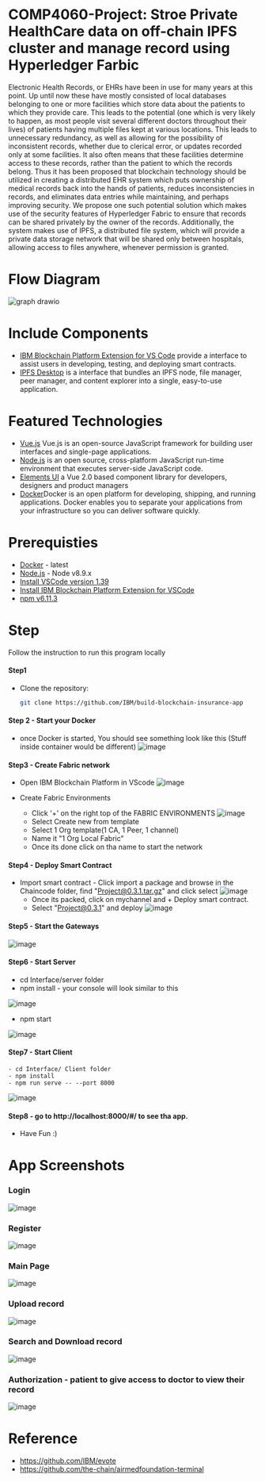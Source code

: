 # COMP4060-Project: Stroe Private HealthCare data on off-chain IPFS cluster and manage record using Hyperledger Farbic 
Electronic Health Records, or EHRs have been in use for many years at this point. Up until now these have mostly consisted of local databases belonging to one or more facilities which store data about the patients to which they provide care. 
This leads to the potential (one which is very likely to happen, as most people visit several different doctors throughout their lives) of patients having multiple files kept at various locations. This leads to unnecessary redundancy, as well as allowing for the possibility of inconsistent records, whether due to clerical error, or updates recorded only at some facilities. 
It also often means that these facilities determine access to these records, rather than the patient to which the records belong. Thus it has been proposed that blockchain technology should be utilized in creating a distributed EHR system which puts ownership of medical records back into the hands of patients, reduces inconsistencies in records, and eliminates data entries while maintaining, and perhaps improving security.
We propose one such potential solution which makes use of the security features of Hyperledger Fabric to ensure that records can be shared privately by the owner of the records. Additionally, the system makes use of IPFS, a distributed file system, which will provide a private data storage network that will be shared only between hospitals, allowing access to files anywhere, whenever permission is granted.

# Flow Diagram
![graph drawio](https://user-images.githubusercontent.com/103357080/209268321-2a2f2b9c-8543-4038-b13e-f2f2ff8f5815.png)

# Include Components
* [IBM Blockchain Platform Extension for VS Code](https://marketplace.visualstudio.com/items?itemName=IBMBlockchain.ibm-blockchain-platform) provide a interface to assist users in developing, testing, and deploying smart contracts.
* [IPFS Desktop](https://docs.ipfs.tech/install/ipfs-desktop) is a interface that bundles an IPFS node, file manager, peer manager, and content explorer into a single, easy-to-use application.

# Featured Technologies
* [Vue.js](https://vuejs.org/) Vue.js is an open-source JavaScript framework for building user interfaces and single-page applications.
* [Node.js](https://nodejs.org) is an open source, cross-platform JavaScript run-time environment that executes server-side JavaScript code.
* [Elements UI](https://element.eleme.io/#/en-US) a Vue 2.0 based component library for developers, designers and product managers
* [Docker](https://www.docker.com/)Docker is an open platform for developing, shipping, and running applications. Docker enables you to separate your applications from your infrastructure so you can deliver software quickly.

# Prerequisties
* [Docker](https://www.docker.com/products) - latest
* [Node.js](https://nodejs.org/en/download/) - Node v8.9.x
* [Install VSCode version 1.39](https://code.visualstudio.com/updates/v1_39)
* [Install IBM Blockchain Platform Extension for VSCode](https://github.com/IBM-Blockchain/blockchain-vscode-extension)
* [npm v6.11.3](https://nodejs.org/en/download/)

# Step
Follow the instruction to run this program locally
#### Step1
* Clone the repository:
  ```bash
  git clone https://github.com/IBM/build-blockchain-insurance-app
  ```
#### Step 2 - Start your Docker
* once Docker is started, You should see something look like this (Stuff inside container would be different)
![image](https://user-images.githubusercontent.com/103357080/209270844-73a47745-3306-409c-b7b0-a3abbc2667f3.png)

#### Step3 - Create Fabric network
* Open IBM Blockchain Platform in VScode
![image](https://user-images.githubusercontent.com/103357080/209270389-22e00d6b-3a15-4395-afcb-ffcdf3a0811f.png)

* Create Fabric Environments
   - Click '+' on the right top of the FABRIC ENVIRONMENTS
![image](https://user-images.githubusercontent.com/103357080/209271189-87bd0dda-a2de-4814-a4d8-d032f80c2069.png)
   - Select Create new from template
   - Select 1 Org template(1 CA, 1 Peer, 1 channel)
   - Name it "1 Org Local Fabric"
   - Once its done click on tha name to start the network
#### Step4 - Deploy Smart Contract
* Import smart contract - Click import a package and browse in the Chaincode folder, find "Project@0.3.1.tar.gz" and click select 
![image](https://user-images.githubusercontent.com/103357080/209270601-8e5b498f-743e-428e-8f46-f0eca05ff6f6.png)   
    - Once its packed, click on mychannel and + Deploy smart contract.
    - Select "Project@0.3.1" and deploy
![image](https://user-images.githubusercontent.com/103357080/209271905-f99265e3-9be6-4069-8bb3-d8af10d7c9fb.png)
#### Step5 - Start the Gateways
![image](https://user-images.githubusercontent.com/103357080/209273193-63a77b53-a4b6-4c8c-899c-61083162eeb0.png)

#### Step6 - Start Server
 - cd  Interface/server folder
 - npm install - your console will look similar to this

![image](https://user-images.githubusercontent.com/103357080/209273591-d1003d34-9622-4be0-a773-b4b1d5a16ce6.png)
 - npm start

![image](https://user-images.githubusercontent.com/103357080/209273647-94e395e4-7d22-4f87-a108-d63c9c02676f.png)

#### Step7 - Start Client
    - cd Interface/ Client folder
    - npm install 
    - npm run serve -- --port 8000
  ![image](https://user-images.githubusercontent.com/103357080/209275372-cafd2703-2b03-4511-8230-1ad8cee2928a.png)

#### Step8 - go to http://localhost:8000/#/ to see tha app. 
* Have Fun :)


# App Screenshots
### Login
![image](https://user-images.githubusercontent.com/103357080/209275882-4956fda6-23e1-43fe-b1f2-5d7935f0c689.png)
### Register
![image](https://user-images.githubusercontent.com/103357080/209275921-7ded9768-f862-4c67-8bb3-cde64fa2fdcd.png)
### Main Page
![image](https://user-images.githubusercontent.com/103357080/209275970-21ccd74c-6707-4094-87e9-0b1da45039ff.png)
### Upload record
![image](https://user-images.githubusercontent.com/103357080/209276020-f7028b47-8bcb-4276-9683-e5538923cc85.png)
### Search and Download record
![image](https://user-images.githubusercontent.com/103357080/209276071-6a09d773-910c-4056-a681-23fa5f91581a.png)
### Authorization - patient to give access to doctor to view their record
![image](https://user-images.githubusercontent.com/103357080/209276124-e042067e-d5d3-410c-aff6-a1443a167bbd.png)

# Reference
* https://github.com/IBM/evote
* https://github.com/the-chain/airmedfoundation-terminal
